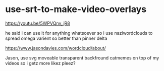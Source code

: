 # use-srt-to-make-video-overlays

https://youtu.be/5WPVQnv_jR8


he said i can use it for anything whatsoever so i use naziwordclouds to spread omega varient so better than pinner delta

https://www.jasondavies.com/wordcloud/about/

Jason,
use svg moveable transparent backfround catmemes on top of my videos so i getz more likez pleez?
